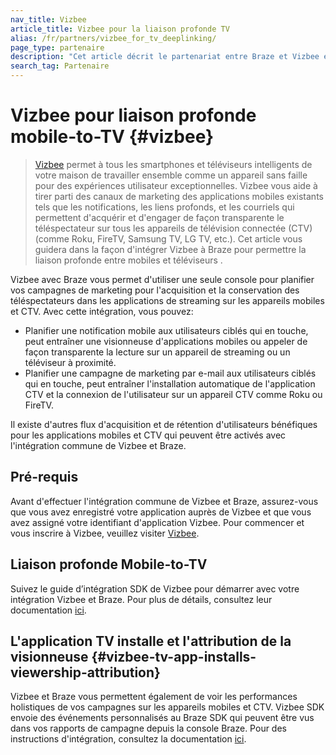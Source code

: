 ```yaml
---
nav_title: Vizbee
article_title: Vizbee pour la liaison profonde TV
alias: /fr/partners/vizbee_for_tv_deeplinking/
page_type: partenaire
description: "Cet article décrit le partenariat entre Braze et Vizbee et comment l'utiliser pour soutenir le lien de fond TV."
search_tag: Partenaire
---
```


# Vizbee pour liaison profonde mobile-to-TV {#vizbee}

> [Vizbee][1] permet à tous les smartphones et téléviseurs intelligents de votre maison de travailler ensemble comme un appareil sans faille pour des expériences utilisateur exceptionnelles. Vizbee vous aide à tirer parti des canaux de marketing des applications mobiles existants tels que les notifications, les liens profonds, et les courriels qui permettent d'acquérir et d'engager de façon transparente le téléspectateur sur tous les appareils de télévision connectée (CTV) (comme Roku, FireTV, Samsung TV, LG TV, etc.). Cet article vous guidera dans la façon d'intégrer Vizbee à Braze pour permettre la liaison profonde entre mobiles et téléviseurs .

Vizbee avec Braze vous permet d'utiliser une seule console pour planifier vos campagnes de marketing pour l'acquisition et la conservation des téléspectateurs dans les applications de streaming sur les appareils mobiles et CTV. Avec cette intégration, vous pouvez:
- Planifier une notification mobile aux utilisateurs ciblés qui en touche, peut entraîner une visionneuse d'applications mobiles ou appeler de façon transparente la lecture sur un appareil de streaming ou un téléviseur à proximité.
- Planifier une campagne de marketing par e-mail aux utilisateurs ciblés qui en touche, peut entraîner l'installation automatique de l'application CTV et la connexion de l'utilisateur sur un appareil CTV comme Roku ou FireTV.

Il existe d'autres flux d'acquisition et de rétention d'utilisateurs bénéfiques pour les applications mobiles et CTV qui peuvent être activés avec l'intégration commune de Vizbee et Braze.

## Pré-requis

Avant d'effectuer l'intégration commune de Vizbee et Braze, assurez-vous que vous avez enregistré votre application auprès de Vizbee et que vous avez assigné votre identifiant d'application Vizbee. Pour commencer et vous inscrire à Vizbee, veuillez visiter [Vizbee][1].

## Liaison profonde Mobile-to-TV

Suivez le guide d’intégration SDK de Vizbee pour démarrer avec votre intégration Vizbee et Braze. Pour plus de détails, consultez leur documentation [ici][2].

## L'application TV installe et l'attribution de la visionneuse {#vizbee-tv-app-installs-viewership-attribution}

Vizbee et Braze vous permettent également de voir les performances holistiques de vos campagnes sur les appareils mobiles et CTV. Vizbee SDK envoie des événements personnalisés au Braze SDK qui peuvent être vus dans vos rapports de campagne depuis la console Braze. Pour des instructions d'intégration, consultez la documentation [ici][3].

[1]: https://vizbee.tv/
[2]: https://console.vizbee.tv/app/vzb1765003429/develop/guides/ios-promote/swift
[3]: https://console.vizbee.tv/app/vzb1765003429/develop/guides/ios-promote/objc
